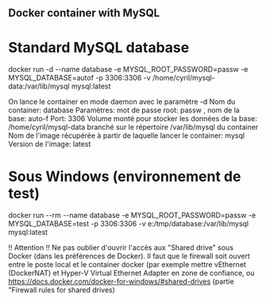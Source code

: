 ## Docker container with MySQL

# Standard MySQL database

docker run -d --name database -e MYSQL_ROOT_PASSWORD=passw -e MYSQL_DATABASE=autof -p 3306:3306 -v /home/cyril/mysql-data:/var/lib/mysql mysql:latest

On lance le container en mode daemon avec le paramètre -d
Nom du container: database
Paramètres: mot de passe root: passw , nom de la base: auto-f
Port: 3306
Volume monté pour stocker les données de la base: /home/cyril/mysql-data branché sur le répertoire /var/lib/mysql du container
Nom de l'image récupérée à partir de laquelle lancer le container: mysql
Version de l'image: latest


# Sous Windows (environnement de test)

docker run --rm --name database -e MYSQL_ROOT_PASSWORD=passw -e MYSQL_DATABASE=test -p 3306:3306 -v e:/tmp/database:/var/lib/mysql mysql:latest

!! Attention !! Ne pas oublier d'ouvrir l'accès aux "Shared drive" sous Docker (dans les préférences de Docker). Il faut que le firewall soit ouvert entre le poste local et le container docker (par exemple mettre vEthernet (DockerNAT) et Hyper-V Virtual Ethernet Adapter en zone de confiance, ou https://docs.docker.com/docker-for-windows/#shared-drives (partie "Firewall rules for shared drives)